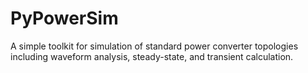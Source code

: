 # PyPowerSim
A simple toolkit for simulation of standard power converter topologies including waveform analysis, steady-state, and transient calculation.
